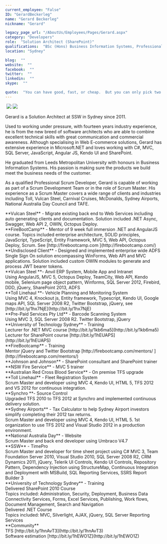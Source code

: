 ```yaml
---
current_employee: "False"
ID: "GerardBeckerleg"
name: "Gerard Beckerleg"
nickname: "Gerard"

legacy_page_url: "/AboutUs/Employees/Pages/Gerard.aspx"
category: "Developers"
role:  "Solution Architect (SharePoint)"
qualifications:  "BSc (Hons) Business Information Systems, Professional Scrum Developer, Microsoft Certified Technology Specialist"
location: "Sydney"

blog:  ""
website:  ""
facebook:  ""
twitter:  ""
linkedin:  ""
skype:  ""

quote:  "You can have good, fast, or cheap.  But you can only pick two."
---
```


<span>​​​​​​​ ![](/Images/Bio/gerardMCTSlogo.png) <span>![](/Images/Bio/gerardpsdlogo.png) </span></span>

<span><span></span></span>Gerard is a Solution Architect at SSW in Sydney since 2011.

Used to working under pressure, with fourteen years industry experience, he is from the new breed of software architects who are able to combine excellent technical skills with great communication and commercial awareness. Although specialising in Web E-commerce solutions, Gerard has extensive experience in Microsoft.NET and loves working with C#, MVC, SQL Server, JavaScript, Angular JS, Kendo UI and SharePoint.

He graduated from Leeds Metropolitan University with honours in Business Information Systems. His passion is making sure the products we build meet the business needs of the customer. 

As a qualified Professional Scrum Developer, Gerard is capable of working as part of a Scrum Development Team or in the role of Scrum Master. His experience as a Scrum Master covers a wide range of clients and industries including Toll, Vulcan Steel, Carnival Cruises, McDonalds, Sydney Airports, National Australia Day Council and TAFE.

<div>**Vulcan Steel** - Migrate existing back end to Web Services including auto generating clients and documentation. Solution included .NET Async, Swagger, Web API 2, OWIN, Octopus Deploy.</div><div>  
</div><div>**FireBootCamp** - Mentor of 9 week full immersion .NET and AngularJS course. Topics included enterprise architecture, SOLID principles, JavaScript, TypeScript, Entity Framework, MVC 5, Web API, Octopus Deploy, Scrum. See [http://firebootcamp.com ](http://firebootcamp.com/)</div><div>  
</div><div>**Undisclosed Client** - Designed and implemented enterprise wide ADFS Single Sign On solution encompassing WinForms, Web API and MVC applications. Solution included custom OWIN modules to generate and process JWT bearer tokens.</div><div>  
</div><div>**Vulcan Steel **- Anvil ERP System, Mobile App and Intranet</div><div>Using AngularJS, MVC 5, Octopus Deploy, TeamCity, Web API, Kendo mobile, Selenium page object pattern, Winforms, SQL Server 2012, Firebird, DDD, jQuery, SharePoint 2013, ADFS</div><div>  
</div><div>**Toll Linehaul **- Vehicle Planning and Monitoring System</div><div>Using MVC 4, Knockout js, Entity framework, Typescript, Kendo UI, Google maps API, SQL Server 2008 R2, Twitter Bootstrap, jQuery, see [http://bit.ly/1hx7NjE](http://bit.ly/1hx7NjE) </div><div>  
</div><div>**Pre-Paid Services Pty Ltd** - Barcode Scanning System</div><div>Using MVC 3, SQL Server 2008 R2. Twitter Bootstrap, jQuery</div><div>  
</div><div>**University of Technology Sydney** - Training</div><div>Lecturer for .NET MVC course [http://bit.ly/1kb6ma5](http://bit.ly/1kb6ma5) </div><div>Lecturer for SharePoint course [http://bit.ly/1hEUAPS](http://bit.ly/1hEUAPS) </div><div>  
</div><div>**FireBootcamp** - Training</div><div>Mentor jQuery and Twitter Bootstrap [http://firebootcamp.com/mentors/ ](http://firebootcamp.com/mentors/)</div><div>  
</div><div>**Johnson and Johnson** - SharePoint consultant and SharePoint trainer</div><div>  
</div><div>**NSW Fire Service** - MVC 5 trainer</div><div>  
</div><div>**Australian Red Cross Blood Service** - On premise TFS upgrade</div><div>  
</div><div><div>**Toll Linehaul** - Fleet Registration System</div><div>Scrum Master and developer using MVC 4, Kendo UI, HTML 5, TFS 2012 and VS 2012 for continuous integration.</div><div>  
</div><div>**Synchro **- Source Control</div><div>Upgraded TFS 2010 to TFS 2012 at Synchro and implemented continuous delivery solution.</div><div>  
</div><div>**Sydney Airports** - Tax Calculator to help Sydney Airport investors simplify completing their 2012 tax returns.</div><div>Scrum Master and developer using MVC 4, Kendo UI, HTML 5. 1st organization to use TFS 2012 and Visual Studio 2012 in a production environment.</div><div>  
</div><div>**National Australia Day** - Website</div><div>Scrum Master and back end developer using Umbraco V4.7</div><div>  
</div><div>**SSW** - TimePro</div><div>Scrum Master and developer for time sheet project using C# MVC 3, Team Foundation Server 2010, Visual Studio 2010, SQL Server 2008 R2, CRM Dynamics 2011, jQuery, Telerik UI Controls, Kendo UI Controls, Repository Pattern, Dependency Injection using StructureMap, Continuous Integration and Deployment with MSBuild, SQL Reporting Services, SSRS Report Builder 3</div><div>  
</div><div>**University of Technology Sydney** - Training</div><div>  
</div><div>Delivered SharePoint 2010 Course</div><div>Topics included: Administration, Security, Deployment, Business Data Connectivity Services, Forms, Excel Services, Publishing, Work flows, Document Management, Search and Navigation</div><div>  
</div><div>Delivered .NET Course</div><div>Topics included: MVC, Silverlight, AJAX, jQuery, SQL Server Reporting Services</div></div><div>  
</div><div>**Community**</div><div>TFS [http://bit.ly/1hnAvT3](http://bit.ly/1hnAvT3) </div><div>Software estimation [http://bit.ly/1hEWO1Z](http://bit.ly/1hEWO1Z)</div>